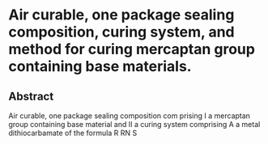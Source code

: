 # Air curable, one package sealing composition, curing system, and method for curing mercaptan group containing base materials.

## Abstract
Air curable, one package sealing composition com prising I a mercaptan group containing base material and II a curing system comprising A a metal dithiocarbamate of the formula R RN S
